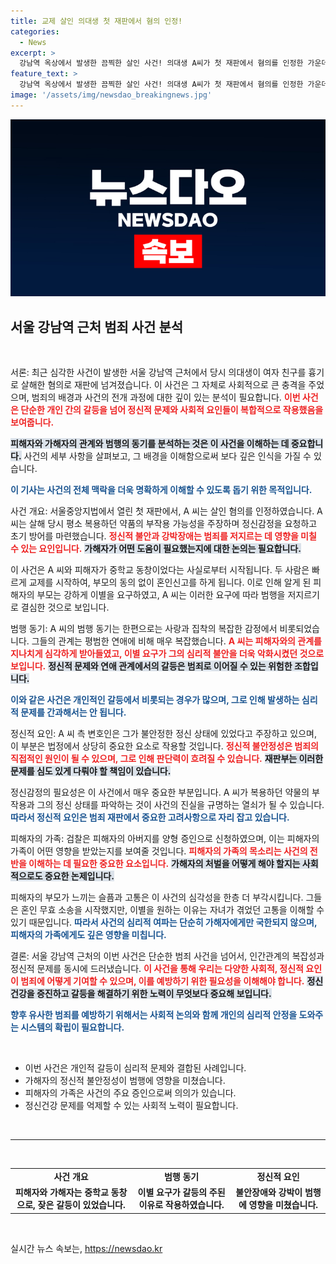 ```yaml
---
title: 교제 살인 의대생 첫 재판에서 혐의 인정!
categories:
  - News
excerpt: >
  강남역 옥상에서 발생한 끔찍한 살인 사건! 의대생 A씨가 첫 재판에서 혐의를 인정한 가운데, 정신감정이 쟁점으로 떠올랐습니다. 범행의 배경과 심리적 상태는 과연 무엇일까요? 클릭해서 자세히 알아보세요!
feature_text: >
  강남역 옥상에서 발생한 끔찍한 살인 사건! 의대생 A씨가 첫 재판에서 혐의를 인정한 가운데, 정신감정이 쟁점으로 떠올랐습니다. 범행의 배경과 심리적 상태는 과연 무엇일까요? 클릭해서 자세히 알아보세요!
image: '/assets/img/newsdao_breakingnews.jpg'
---
```


<p><img src="/assets/img/newsdao_breakingnews.jpg" alt="koreaapp 속보" /></p>

<h2 data-ke-size="size26">서울 강남역 근처 범죄 사건 분석</h2>

<p data-ke-size="size16">&nbsp;</p>

<p>서론: 최근 심각한 사건이 발생한 서울 강남역 근처에서 당시 의대생이 여자 친구를 흉기로 살해한 혐의로 재판에 넘겨졌습니다. 이 사건은 그 자체로 사회적으로 큰 충격을 주었으며, 범죄의 배경과 사건의 전개 과정에 대한 깊이 있는 분석이 필요합니다. <b><span style="color: #ee2323;">이번 사건은 단순한 개인 간의 갈등을 넘어 정신적 문제와 사회적 요인들이 복합적으로 작용했음을 보여줍니다.</span></b> </p>

<p><b><span style="background-color: #21538527;">피해자와 가해자의 관계와 범행의 동기를 분석하는 것은 이 사건을 이해하는 데 중요합니다.</span></b> 사건의 세부 사항을 살펴보고, 그 배경을 이해함으로써 보다 깊은 인식을 가질 수 있습니다.</p>

<p><b><span style="color: #1a5490;">이 기사는 사건의 전체 맥락을 더욱 명확하게 이해할 수 있도록 돕기 위한 목적입니다.</span></b></p>

<p>사건 개요: 서울중앙지법에서 열린 첫 재판에서, A 씨는 살인 혐의를 인정하였습니다. A 씨는 살해 당시 평소 복용하던 약품의 부작용 가능성을 주장하며 정신감정을 요청하고 초기 방어를 마련했습니다. <b><span style="color: #ee2323;">정신적 불안과 강박장애는 범죄를 저지르는 데 영향을 미칠 수 있는 요인입니다.</span></b> <b><span style="background-color: #21538527;">가해자가 어떤 도움이 필요했는지에 대한 논의는 필요합니다.</span></b></p>

<p>이 사건은 A 씨와 피해자가 중학교 동창이었다는 사실로부터 시작됩니다. 두 사람은 빠르게 교제를 시작하여, 부모의 동의 없이 혼인신고를 하게 됩니다. 이로 인해 알게 된 피해자의 부모는 강하게 이별을 요구하였고, A 씨는 이러한 요구에 따라 범행을 저지르기로 결심한 것으로 보입니다.</p>

<p>범행 동기: A 씨의 범행 동기는 한편으로는 사랑과 집착의 복잡한 감정에서 비롯되었습니다. 그들의 관계는 평범한 연애에 비해 매우 복잡했습니다. <b><span style="color: #ee2323;">A 씨는 피해자와의 관계를 지나치게 심각하게 받아들였고, 이별 요구가 그의 심리적 불안을 더욱 악화시켰던 것으로 보입니다.</span></b> <b><span style="background-color: #21538527;">정신적 문제와 연애 관계에서의 갈등은 범죄로 이어질 수 있는 위험한 조합입니다.</span></b></p>

<p><b><span style="color: #1a5490;">이와 같은 사건은 개인적인 갈등에서 비롯되는 경우가 많으며, 그로 인해 발생하는 심리적 문제를 간과해서는 안 됩니다.</span></b></p>

<p>정신적 요인: A 씨 측 변호인은 그가 불안정한 정신 상태에 있었다고 주장하고 있으며, 이 부분은 법정에서 상당히 중요한 요소로 작용할 것입니다. <b><span style="color: #ee2323;">정신적 불안정성은 범죄의 직접적인 원인이 될 수 있으며, 그로 인해 판단력이 흐려질 수 있습니다.</span></b> <b><span style="background-color: #21538527;">재판부는 이러한 문제를 심도 있게 다뤄야 할 책임이 있습니다.</span></b></p>

<p>정신감정의 필요성은 이 사건에서 매우 중요한 부분입니다. A 씨가 복용하던 약물의 부작용과 그의 정신 상태를 파악하는 것이 사건의 진실을 규명하는 열쇠가 될 수 있습니다. <b><span style="color: #1a5490;">따라서 정신적 요인은 범죄 재판에서 중요한 고려사항으로 자리 잡고 있습니다.</span></b></p>

<p>피해자의 가족: 검찰은 피해자의 아버지를 양형 증인으로 신청하였으며, 이는 피해자의 가족이 어떤 영향을 받았는지를 보여줄 것입니다. <b><span style="color: #ee2323;">피해자의 가족의 목소리는 사건의 전반을 이해하는 데 필요한 중요한 요소입니다.</span></b> <b><span style="background-color: #21538527;">가해자의 처벌을 어떻게 해야 할지는 사회적으로도 중요한 논제입니다.</span></b></p>

<p>피해자의 부모가 느끼는 슬픔과 고통은 이 사건의 심각성을 한층 더 부각시킵니다. 그들은 혼인 무효 소송을 시작했지만, 이별을 원하는 이유는 자녀가 겪었던 고통을 이해할 수 있기 때문입니다. <b><span style="color: #1a5490;">따라서 사건의 심리적 여파는 단순히 가해자에게만 국한되지 않으며, 피해자의 가족에게도 깊은 영향을 미칩니다.</span></b></p>

<p>결론: 서울 강남역 근처의 이번 사건은 단순한 범죄 사건을 넘어서, 인간관계의 복잡성과 정신적 문제를 동시에 드러냈습니다. <b><span style="color: #ee2323;">이 사건을 통해 우리는 다양한 사회적, 정신적 요인이 범죄에 어떻게 기여할 수 있으며, 이를 예방하기 위한 필요성을 이해해야 합니다.</span></b> <b><span style="background-color: #21538527;">정신건강을 증진하고 갈등을 해결하기 위한 노력이 무엇보다 중요해 보입니다.</span></b></p>

<p><b><span style="color: #1a5490;">향후 유사한 범죄를 예방하기 위해서는 사회적 논의와 함께 개인의 심리적 안정을 도와주는 시스템의 확립이 필요합니다.</span></b></p>

<p data-ke-size="size16">&nbsp;</p>

<ul>
    <li>이번 사건은 개인적 갈등이 심리적 문제와 결합된 사례입니다.</li>
    <li>가해자의 정신적 불안정성이 범행에 영향을 미쳤습니다.</li>
    <li>피해자의 가족은 사건의 주요 증인으로써 의의가 있습니다.</li>
    <li>정신건강 문제를 억제할 수 있는 사회적 노력이 필요합니다.</li>
</ul>

<p data-ke-size="size16">&nbsp;</p>

<hr>

<p data-ke-size="size16">&nbsp;</p>

<table style="width: 100%;">
    <tr>
        <td style="text-align: center; height: 17px;"><b>사건 개요</b></td>
        <td style="text-align: center; height: 17px;"><b>범행 동기</b></td>
        <td style="text-align: center; height: 17px;"><b>정신적 요인</b></td>
    </tr>
    <tr>
        <td style="text-align: center; height: 17px;"><b>피해자와 가해자는 중학교 동창으로, 잦은 갈등이 있었습니다.</b></td>
        <td style="text-align: center; height: 17px;"><b>이별 요구가 갈등의 주된 이유로 작용하였습니다.</b></td>
        <td style="text-align: center; height: 17px;"><b>불안장애와 강박이 범행에 영향을 미쳤습니다.</b></td>
    </tr>
</table>

<p data-ke-size="size16">&nbsp;</p>
실시간 뉴스 속보는, <a href="https://newsdao.kr" rel="dofollow">https://newsdao.kr</a>


